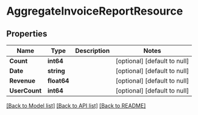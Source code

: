 # AggregateInvoiceReportResource

## Properties
Name | Type | Description | Notes
------------ | ------------- | ------------- | -------------
**Count** | **int64** |  | [optional] [default to null]
**Date** | **string** |  | [optional] [default to null]
**Revenue** | **float64** |  | [optional] [default to null]
**UserCount** | **int64** |  | [optional] [default to null]

[[Back to Model list]](../README.md#documentation-for-models) [[Back to API list]](../README.md#documentation-for-api-endpoints) [[Back to README]](../README.md)


